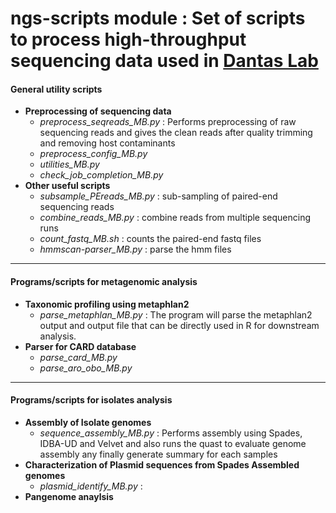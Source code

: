 # ngs-scripts module : Set of scripts to process high-throughput sequencing data used in [Dantas Lab](http://www.dantaslab.org/)

#### __General utility scripts__
- __Preprocessing of sequencing data__
  - *preprocess_seqreads_MB.py* : Performs preprocessing of raw sequencing reads and gives the clean reads after quality trimming and removing host contaminants
  - *preprocess_config_MB.py*
  - *utilities_MB.py*
  - *check_job_completion_MB.py*
- __Other useful scripts__
  - *subsample_PEreads_MB.py* : sub-sampling of paired-end sequencing reads
  - *combine_reads_MB.py* : combine reads from multiple sequencing runs
  - *count_fastq_MB.sh* : counts the paired-end fastq files
  - *hmmscan-parser_MB.py* : parse the hmm files
------------

#### __Programs/scripts for metagenomic analysis__
- __Taxonomic profiling using metaphlan2__
  - *parse_metaphlan_MB.py* : The program will parse the metaphlan2 output and output file that can be directly used in R for downstream analysis.
- __Parser for CARD database__
  - *parse_card_MB.py*
  - *parse_aro_obo_MB.py*
------------

#### __Programs/scripts for isolates analysis__
- __Assembly of Isolate genomes__
  - *sequence_assembly_MB.py* : Performs assembly using Spades, IDBA-UD and Velvet and also runs the quast to evaluate genome assembly any finally generate summary for each samples
- __Characterization of Plasmid sequences from Spades Assembled genomes__ 
  - *plasmid_identify_MB.py* : 
- __Pangenome anaylsis__
